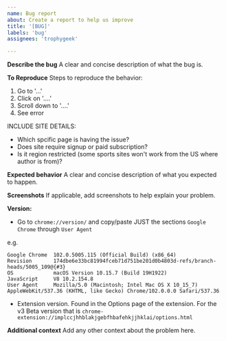 ```yaml
---
name: Bug report
about: Create a report to help us improve
title: '[BUG]'
labels: 'bug'
assignees: 'trophygeek'

---
```


**Describe the bug**
A clear and concise description of what the bug is.

**To Reproduce**
Steps to reproduce the behavior:
1. Go to '...'
2. Click on '....'
3. Scroll down to '....'
4. See error

INCLUDE SITE DETAILS:
- Which spcific page is having the issue?
- Does site require signup or paid subscription?
- Is it region restricted (some sports sites won't work from the US where author is from)?

**Expected behavior**
A clear and concise description of what you expected to happen.

**Screenshots**
If applicable, add screenshots to help explain your problem.

**Version:**
 - Go to `chrome://version/` and copy/paste JUST the sections `Google Chrome` through `User Agent`


e.g.
```
Google Chrome  102.0.5005.115 (Official Build) (x86_64) 
Revision       174dbe6e33bc81994fceb71d751be201d0b4803d-refs/branch-heads/5005_109@{#3}
OS             macOS Version 10.15.7 (Build 19H1922)
JavaScript     V8 10.2.154.8
User Agent     Mozilla/5.0 (Macintosh; Intel Mac OS X 10_15_7) AppleWebKit/537.36 (KHTML, like Gecko) Chrome/102.0.0.0 Safari/537.36
```
 - Extension version. Found in the Options page of the extension. For the v3 Beta version that is
   `chrome-extension://implccjhhblakjgebfhbafehkjjhklai/options.html`

**Additional context**
Add any other context about the problem here.
